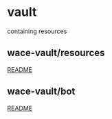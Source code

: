 # vault
containing resources 

## wace-vault/resources
[README](https://github.com/wace-vault/collection/tree/main/resources#wace-vaultresources)

## wace-vault/bot
[README](https://github.com/wace-vault/collection/tree/main/bot#wace-vaultbot)

